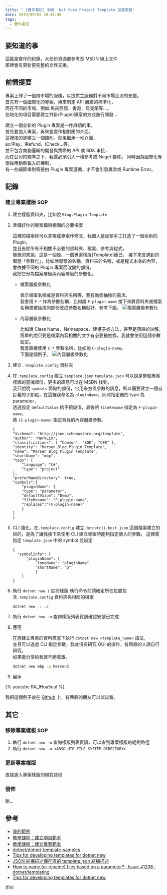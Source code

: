 ```yaml
---
title: " [實作筆記] 利用 .Net Core Project Template 加速開發"
date: 2019/09/01 20:46:46
tags:
  - 實作筆記
---
```


## 要知道的事

這篇是實作的紀錄，大部份資源都參考至 MSDN 線上文件  
那裡會有更新更完整的文件支援。

## 前情提要

專案上作了一個跨市場的服務，以提供主服務對不同市場金流的支援。  
首先有一個國際化的專案，用來制定 API 層級的標準化，  
而在不同的市場，例如:馬來西亞、香港、烏克蘭等…。  
在地化的項目需要建立外掛(Plugin)專案的方式進行開發…

建立一個全新的 Plugin 專案是一件麻煩的事，  
首先要加入專案，再來要實作相對應的介面，  
這裡指的是建立一個類別，然後繼承一堆介面，  
ex:IPay、IRefund、ICheck…等，  
並不包含商務邏輯的開發與實際的 API 或 SDK 串接，  
而在公司的標準之下，我還必須引入一堆參考或 Nuget 套件。
同時因為國際化專案採用動態載入的機制，  
有一些細節準則需要由 Plugin 專案遵循，才不會引發異常或 Runtime Error。

## 記錄

### 建立專案樣版 SOP

1. 建立樣版資料夾，比如說 `Blog.Plugin.Template`
2. 準備好你的專案檔與相關的必要檔案

   這裡的檔案你可以拿現成專案作修改，我個人是從頭手工打造了一個全新的 Plugin。  
   並且去除所有不相關不必要的資料夾、檔案、參考與程式。  
   簡單的來說，這是一個殼、一個專案樣版(Template)而已。
   接下來會遇到的問題「參數化」，比如說專案的名稱，資料夾的名稱，或是程式本身的內容，會依據不同的 Plugin 專案而改變的部份。  
   我把它分為檔案層級與內容層級的參數化。

   - 檔案層級參數化

     表示檔案名稱或是資料夾名稱等，我有動態抽換的需求。  
      我會用 `F-*` 作為參數名稱，比如說 `F-plugin-name`
     接下來將資料夾或檔案名稱想被抽換的部份改成參數名稱就好，參考下圖。
     ![檔案層級參數化](https://i.imgur.com/wQVnR1h.jpg)

   - 內容層級參數化

     比如說 Class Name、Namespace、建構子或方法，甚至是預設的註解，  
      簡單的說只要是檔案內容相關的文字有必要被抽換，我就會使用這個參數設定。  
      我會直接使用 `C-*` 參數名稱，比如說 `C-plugin-name`。  
      下面是個例子。
     ![內容層級參數化](https://i.imgur.com/AhlYXRt.jpg)

3. 建立 `.template.config` 資料夾

4. 在`.template.config` 建立 `template.json`
   `template.json` 可以說是整個專案樣版的靈魂部份，更多的訊息可以在 MSDN 找到，  
    我只說明 `symbols` 節點的部份，它用來方置參數的訊息，所以需要建立一個自訂義的子節點，在這裡我命名為 `pluginName`，同時指定他的 type 為 parameter，  
    透過設定 `defaultValue` 給予預設值，最後將 `fileRename` 指定為 `F-plugin-name`，  
    將 `(C-plugin-name)` 指定為我的內容層級參數。

   ```json=
   {
   "$schema": "http://json.schemastore.org/template",
   "author": "MarkLin",
   "classifications": [ "Common", "SDK", "C#8" ],
   "identity": "Marsen.Blog.Plugin.Template",
   "name": "Marsen Blog Plugin Template",
   "shortName": "mbp",
   "tags": {
       "language": "C#",
       "type": "project"
   },
   "preferNameDirectory": true,
   "symbols":{
       "pluginName": {
       "type": "parameter",
       "defaultValue": "Demo",
       "fileRename": "F-plugin-name",
       "replaces":"(C-plugin-name)"
       }
   }
   }
   ```

5. CLI 強化，在`.template.config` 建立 `dotnetcli.host.json`
   這個檔案建立的目的，是為了讓我接下來使用 CLI 建立專案時能夠指定傳入的參數。
   這裡需指定 `template.json` 中的 symbol 並設定

   ```json=
   {
     "symbolInfo": {
         "pluginName": {
             "longName": "pluginName",
             "shortName": "p"
             }
       }
   }
   ```

6. 執行 `dotnet new i` 註冊樣版
   執行命令前請確定所在位置包含`.template.config` 資料夾與相關的檔案

   ```bash
   dotnet new -i ./
   ```

7. 執行 `dotnet new -u` 查詢樣版列表資訊確認安裝已完成

8. 應用

   在想建立專案的資料夾底下執行 `dotnet new <template_name>` 語法,  
   並且可以透過 CLI 指定參數，我並沒有研究 GUI 的操作，有興趣的人請自行研究，  
   如果能分享給我就不勝感激。

   ```bash
   dotnet new mbp -p Marsen2
   ```

9. 展示

{% youtube RA_lHoa5uuI %}

我把這個例子放在 [Github](https://github.com/marsen/dotnet.core.project.template.sample) 上，有興趣的朋友可以試試看。

## 其它

### 移除專案樣板 SOP

1. 執行 `dotnet new -u` 查詢樣版列表資訊，可以查到專案樣版的絕對路徑
2. 執行 `dotnet new -u <ABSOLUTE_FILE_SYSTEM_DIRECTORY>`

### 更新專案樣版

直接進入專案樣版的絕對路徑

### 發佈

略…

## 參考

- [我的範例](https://github.com/marsen/dotnet.core.project.template.sample)
- [教學課程：建立項目範本](https://docs.microsoft.com/zh-tw/dotnet/core/tutorials/cli-templates-create-item-template)
- [教學課程：建立專案範本](https://docs.microsoft.com/zh-tw/dotnet/core/tutorials/cli-templates-create-project-template)
- [dotnet/dotnet-template-samples](https://github.com/dotnet/dotnet-template-samples)
- [Tips for developing templates for dotnet new](https://www.jerriepelser.com/blog/tips-for-developing-dotnet-new-templates/)
- [JSON 結構描述保存區的 template.json 結構描述](http://json.schemastore.org/template)
- [How to name (or rename) files based on a parameter? · Issue #1238 · dotnet/templating](https://github.com/dotnet/templating/issues/1238)
- [Tips for developing templates for dotnet new](https://www.jerriepelser.com/blog/tips-for-developing-dotnet-new-templates/)

(fin)

